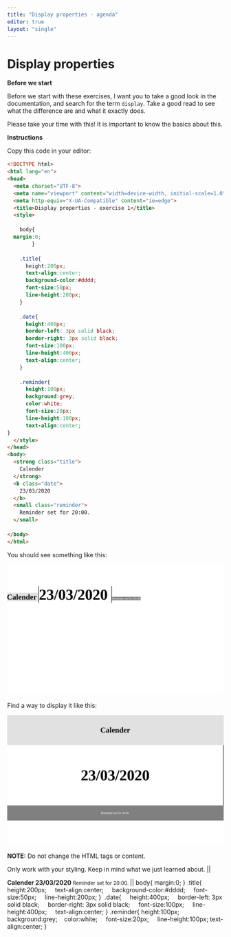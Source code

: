 ```yaml
---
title: "Display properties - agenda"
editor: true
layout: "single"
---
```


# Display properties

**Before we start**

Before we start with these exercises, I want you to take a good look in the documentation, and search for the term `display`.
Take a good read to see what the difference are and what it exactly does.

Please take your time with this! It is important to know the basics about this.

**Instructions**

Copy this code in your editor:

```html
<!DOCTYPE html>
<html lang="en">
<head>
  <meta charset="UTF-8">
  <meta name="viewport" content="width=device-width, initial-scale=1.0">
  <meta http-equiv="X-UA-Compatible" content="ie=edge">
  <title>Display properties - exercise 1</title>
  <style>

    body{
  margin:0;  
        }

    .title{
      height:200px;
      text-align:center;
      background-color:#dddd;
      font-size:50px;
      line-height:200px;
    }
    
    .date{
      height:400px;
      border-left: 3px solid black;
      border-right: 3px solid black;
      font-size:100px;
      line-height:400px;
      text-align:center;
    }
    
    .reminder{
      height:100px;
      background:grey;
      color:white;
      font-size:20px;
      line-height:100px;
      text-align:center;
}
  </style>
</head>
<body>
  <strong class="title">
    Calender
  </strong>
  <b class="date">
    23/03/2020
  </b>
  <small class="reminder">
    Reminder set for 20:00.  
  </small>

</body>
</html>
```

You should see something like this:

![](agendabad.png)

Find a way to display it like this:

![agendagood.png](agendagood.png)

**NOTE:** Do not change the HTML tags or content.

Only work with your styling. Keep in mind what we just learned about.
||
<!DOCTYPE html>
<html lang="en">
<head>
  <meta charset="UTF-8">
  <meta name="viewport" content="width=device-width, initial-scale=1.0">
  <meta http-equiv="X-UA-Compatible" content="ie=edge">
  <title>Display properties - exercise 1</title>
</head>
<body>
  <strong class="title">
    Calender
  </strong>
  <b class="date">
    23/03/2020
  </b>
  <small class="reminder">
    Reminder set for 20:00.  
  </small>
</body>
</html>
||
body{
    margin:0;  
}
.title{
    height:200px;
    text-align:center;
    background-color:#dddd;
    font-size:50px;
    line-height:200px;
} 
.date{
    height:400px;
    border-left: 3px solid black;
    border-right: 3px solid black;
    font-size:100px;
    line-height:400px;
    text-align:center;
}
.reminder{
    height:100px;
    background:grey;
    color:white;
    font-size:20px;
    line-height:100px;
    text-align:center;
}